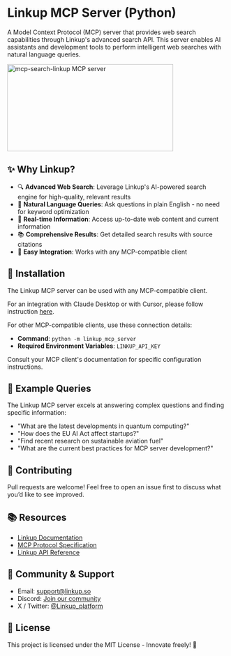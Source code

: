 # Linkup MCP Server (Python)

A Model Context Protocol (MCP) server that provides web search capabilities through Linkup's advanced search API. This server enables AI assistants and development tools to perform intelligent web searches with natural language queries.

<a href="https://glama.ai/mcp/servers/69qbbv8hl9"><img width="380" height="200" src="https://glama.ai/mcp/servers/69qbbv8hl9/badge" alt="mcp-search-linkup MCP server" /></a>

## ✨ Why Linkup?

- 🔍 **Advanced Web Search**: Leverage Linkup's AI-powered search engine for high-quality, relevant results
- 💬 **Natural Language Queries**: Ask questions in plain English - no need for keyword optimization
- 🚀 **Real-time Information**: Access up-to-date web content and current information
- 📚 **Comprehensive Results**: Get detailed search results with source citations
- 🔧 **Easy Integration**: Works with any MCP-compatible client

## 🚀 Installation

The Linkup MCP server can be used with any MCP-compatible client. 

For an integration with Claude Desktop or with Cursor, please follow instruction [here](https://docs.linkup.so/pages/integrations/mcp/mcp).

For other MCP-compatible clients, use these connection details:

- **Command**: `python -m linkup_mcp_server`
- **Required Environment Variables**: `LINKUP_API_KEY`

Consult your MCP client's documentation for specific configuration instructions.

## 💬 Example Queries

The Linkup MCP server excels at answering complex questions and finding specific information:

- "What are the latest developments in quantum computing?"
- "How does the EU AI Act affect startups?"
- "Find recent research on sustainable aviation fuel"
- "What are the current best practices for MCP server development?"

## 🤝 Contributing

Pull requests are welcome! Feel free to open an issue first to discuss what you’d like to see improved.

## 📚 Resources

- [Linkup Documentation](https://docs.linkup.so)
- [MCP Protocol Specification](https://modelcontextprotocol.io)
- [Linkup API Reference](https://docs.linkup.so/api-reference)

## 📣 Community & Support

* Email: [support@linkup.so](mailto:support@linkup.so)
* Discord: [Join our community](https://discord.com/invite/9q9mCYJa86)
* X / Twitter: [@Linkup_platform](https://x.com/Linkup_platform)

## 📄 License

This project is licensed under the MIT License - Innovate freely! 🚀